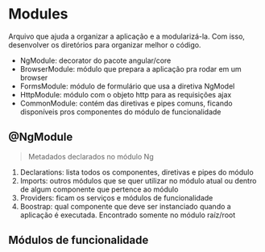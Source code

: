 # Modules

Arquivo que ajuda a organizar a aplicação e a modularizá-la. Com isso, desenvolver os diretórios para organizar melhor o código.

- NgModule: decorator do pacote angular/core
- BrowserModule: módulo que prepara a aplicação pra rodar em um browser
- FormsModule: módulo de formulário que usa a diretiva NgModel
- HttpModule: módulo com o objeto http para as requisições ajax
- CommonModule: contém das diretivas e pipes comuns, ficando disponíveis pros componentes do módulo de funcionalidade

## @NgModule

> Metadados declarados no módulo Ng

1. Declarations: lista todos os componentes, diretivas e pipes do módulo
2. Imports: outros módulos que se quer utilizar no módulo atual ou dentro de algum componente que pertence ao módulo
3. Providers: ficam os serviços e módulos de funcionalidade
4. Boostrap: qual componente que deve ser instanciado quando a aplicação é executada. Encontrado somente no módulo raíz/root

## Módulos de funcionalidade